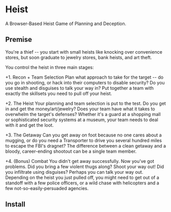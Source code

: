# Heist

A Browser-Based Heist Game of Planning and Deception.

## Premise
You're a thief -- you start with small heists like knocking over convenience stores, but soon graduate to jewelry stores, bank heists, and art theft.

You control the heist in three main stages:

+1. Recon + Team Selection
Plan what approach to take for the target -- do you go in shooting, or hack into their computers to disable security? Do you use stealth and disguises to talk your way in? Put together a team with exactly the skillsets you need to pull off your heist.

+2. The Heist
Your planning and team selection is put to the test. Do you get in and get the money/art/jewelry? Does your team have what it takes to overwhelm the target's defenses? Whether it's a guard at a shopping mall or sophisticated security systems at a museum, your team needs to deal with it and get the loot.

+3. The Getaway
Can you get away on foot because no one cares about a mugging, or do you need a Transporter to drive you several hundred miles to escape the FBI's dragnet? The difference between a clean getaway and a bloody, career-ending shootout can be a single team member.

+4. (Bonus) Combat
You didn't get away successfully. Now you've got problems. Did you bring a few violent thugs along? Shoot your way out! Did you infiltrate using disguises? Perhaps you can talk your way out. Depending on the heist you just pulled off, you might need to get out of a standoff with a few police officers, or a wild chase with helicopters and a few not-so-easily-persuaded agencies.


## Install

